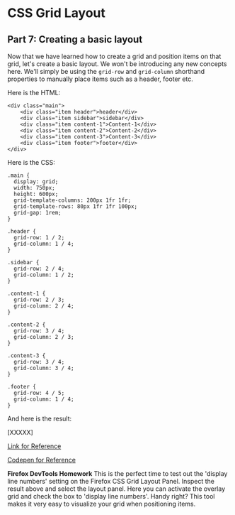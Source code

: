 # CSS Grid Layout
## Part 7: Creating a basic layout


Now that we have learned how to create a grid and position items on that grid, let's create a basic layout. We won't be introducing any new concepts here. We'll simply be using the `grid-row` and `grid-column` shorthand properties to manually place items such as a header, footer etc. 

Here is the HTML:

```
<div class="main">
    <div class="item header">header</div>
    <div class="item sidebar">sidebar</div>
    <div class="item content-1">Content-1</div>
    <div class="item content-2">Content-2</div>
    <div class="item content-3">Content-3</div>
    <div class="item footer">footer</div>
</div>
```

Here is the CSS:

```
.main {
  display: grid;
  width: 750px;
  height: 600px;
  grid-template-columns: 200px 1fr 1fr;
  grid-template-rows: 80px 1fr 1fr 100px;
  grid-gap: 1rem;
}

.header {
  grid-row: 1 / 2;
  grid-column: 1 / 4;
}

.sidebar {
  grid-row: 2 / 4;
  grid-column: 1 / 2;
}

.content-1 {
  grid-row: 2 / 3;
  grid-column: 2 / 4;
}

.content-2 {
  grid-row: 3 / 4;
  grid-column: 2 / 3;
}

.content-3 {
  grid-row: 3 / 4;
  grid-column: 3 / 4;
}

.footer {
  grid-row: 4 / 5;
  grid-column: 1 / 4;
}
```

And here is the result:

[XXXXX]

[Link for Reference](https://slightlyoffbeat.github.io/firefox-css-grid/07-basic-layout/)

[Codepen for Reference](https://codepen.io/drummerdb/pen/ayxMbL)

**Firefox DevTools Homework** 
This is the perfect time to test out the 'display line numbers' setting on the Firefox CSS Grid Layout Panel. Inspect the result above and select the layout panel. Here you can activate the overlay grid and check the box to 'display line numbers'. Handy right? This tool makes it very easy to visualize your grid when positioning items.

